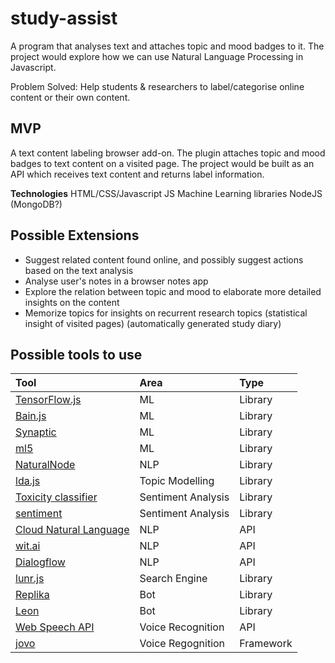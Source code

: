 # study-assist

A program that analyses text and attaches topic and mood badges to it. The project would explore how we can use Natural Language Processing in Javascript.

Problem Solved: Help students & researchers to label/categorise online content or their own content.

## MVP

A text content labeling browser add-on. The plugin attaches topic and mood badges to text content on a visited page.
The project would be built as an API which receives text content and returns label information.

**Technologies**
HTML/CSS/Javascript
JS Machine Learning libraries
NodeJS
(MongoDB?)

## Possible Extensions

- Suggest related content found online, and possibly suggest actions based on the text analysis
- Analyse user's notes in a browser notes app
- Explore the relation between topic and mood to elaborate more detailed insights on the content
- Memorize topics for insights on recurrent research topics (statistical insight of visited pages) (automatically generated study diary)

## Possible tools to use

| Tool                                                                                  | Area               | Type      |
| :------------------------------------------------------------------------------------ | :----------------- | :-------- |
| [TensorFlow.js](https://www.tensorflow.org/js/)                                       | ML                 | Library   |
| [Bain.js](https://github.com/BrainJS/brain.js)                                        | ML                 | Library   |
| [Synaptic](https://github.com/cazala/synaptic)                                        | ML                 | Library   |
| [ml5](https://ml5js.org/)                                                             | ML                 | Library   |
| [NaturalNode](https://github.com/NaturalNode/natural)                                 | NLP                | Library   |
| [lda.js](https://github.com/awaisathar/lda.js)                                        | Topic Modelling    | Library   |
| [Toxicity classifier](https://github.com/tensorflow/tfjs-models/tree/master/toxicity) | Sentiment Analysis | Library   |
| [sentiment](https://www.npmjs.com/package/sentiment)                                  | Sentiment Analysis | Library   |
| [Cloud Natural Language](https://cloud.google.com/natural-language/)                  | NLP                | API       |
| [wit.ai](https://wit.ai/)                                                             | NLP                | API       |
| [Dialogflow](https://dialogflow.com/)                                                 | NLP                | API       |
| [lunr.js](https://lunrjs.com/)                                                        | Search Engine      | Library   |
| [Replika](https://replika.ai/)                                                        | Bot                | Library   |
| [Leon](https://getleon.ai/)                                                           | Bot                | Library   |
| [Web Speech API](https://developer.mozilla.org/en-US/docs/Web/API/Web_Speech_API)     | Voice Recognition  | API       |
| [jovo](https://www.jovo.tech/)                                                        | Voice Regognition  | Framework |
